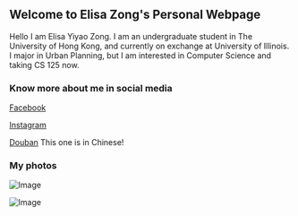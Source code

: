 ## Welcome to Elisa Zong's Personal Webpage

Hello I am Elisa Yiyao Zong. I am an undergraduate student in The University of Hong Kong, and currently on exchange at University of Illinois. I major in Urban Planning, but I am interested in Computer Science and taking CS 125 now.


### Know more about me in social media

[Facebook](https://www.facebook.com/elisa.zong)

[Instagram](https://www.instagram.com/elisazong/?hl=en)

[Douban](https://www.douban.com/people/152768897/) This one is in Chinese!


### My photos

![Image](https://elisazong.files.wordpress.com/2017/12/3cfca163-5070-445f-8253-e7cde82ce87c-20055-000018ae0882c9bb_tmp.jpg?w=1760)

![Image](https://elisazong.files.wordpress.com/2017/12/img_1084.jpg) 

